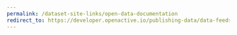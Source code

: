```yaml
---
permalink: /dataset-site-links/open-data-documentation
redirect_to: https://developer.openactive.io/publishing-data/data-feeds
---
```

